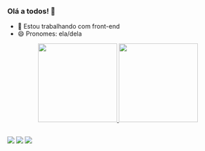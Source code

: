 ### Olá a todos! 👋



- 🔭 Estou trabalhando com front-end
- 😄 Pronomes: ela/dela


<div align="center">
  <a href="https://github.com/amanda-estrela">
  <img height="180em" src="https://github-readme-stats.vercel.app/api?username=amanda-estrela&show_icons=true&theme=dracula&include_all_commits=true&count_private=true"/>
  <img height="180em" src="https://github-readme-stats.vercel.app/api/top-langs/?username=amanda-estrela&layout=compact&langs_count=7&theme=dracula"/>
</div>

  
  ##
  
  <a href="https://www.instagram.com/amanda_efernandes/" target="_blank"><img src="https://img.shields.io/badge/-Instagram-%23E4405F?style=for-the-badge&logo=instagram&logoColor=white" target="_blank"></a>
  <a href = "mailto:efernandes.amanda@gmail.com"><img src="https://img.shields.io/badge/-Gmail-%23333?style=for-the-badge&logo=gmail&logoColor=white" target="_blank"></a>
  <a href="https://www.linkedin.com/in/amandaestrela" target="_blank"><img src="https://img.shields.io/badge/-LinkedIn-%230077B5?style=for-the-badge&logo=linkedin&logoColor=white" target="_blank"></a> 
